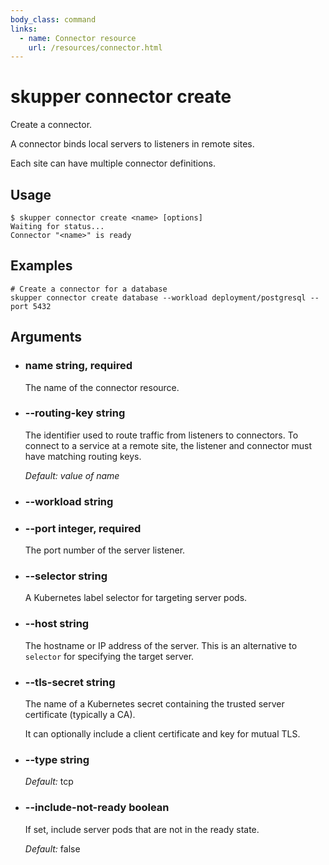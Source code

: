 ```yaml
---
body_class: command
links:
  - name: Connector resource
    url: /resources/connector.html
---
```


# skupper connector create

<section>

Create a connector.

A connector binds local servers to listeners in remote
sites.

Each site can have multiple connector definitions.

</section>

<section>

## Usage

~~~ shell
$ skupper connector create <name> [options]
Waiting for status...
Connector "<name>" is ready
~~~

</section>

<section>

## Examples

~~~
# Create a connector for a database
skupper connector create database --workload deployment/postgresql --port 5432
~~~

</section>

<section>

## Arguments

- <h3 id="name">name <span class="argument-info">string, required</span></h3>

  The name of the connector resource.

- <h3 id="--routing-key">--routing-key <span class="argument-info">string</span></h3>

  The identifier used to route traffic from listeners to
  connectors.  To connect to a service at a remote site, the
  listener and connector must have matching routing keys.

  _Default:_ _value of name_

- <h3 id="--workload">--workload <span class="argument-info">string</span></h3>

- <h3 id="--port">--port <span class="argument-info">integer, required</span></h3>

  The port number of the server listener.

- <h3 id="--selector">--selector <span class="argument-info">string</span></h3>

  A Kubernetes label selector for targeting server pods.

- <h3 id="--host">--host <span class="argument-info">string</span></h3>

  The hostname or IP address of the server.  This is an
  alternative to `selector` for specifying the target
  server.

- <h3 id="--tls-secret">--tls-secret <span class="argument-info">string</span></h3>

  The name of a Kubernetes secret containing the trusted
  server certificate (typically a CA).
  
  It can optionally include a client certificate and key for
  mutual TLS.

- <h3 id="--type">--type <span class="argument-info">string</span></h3>

  _Default:_ tcp

- <h3 id="--include-not-ready">--include-not-ready <span class="argument-info">boolean</span></h3>

  If set, include server pods that are not in the ready
  state.

  _Default:_ false

</section>
